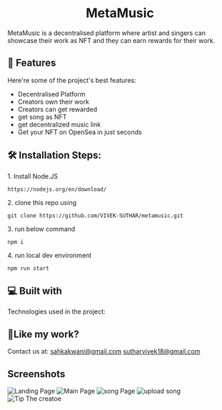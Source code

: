 <h1 align="center" id="title">MetaMusic</h1>

<p id="description">MetaMusic is a decentralised platform where artist and singers can showcase their work as NFT and they can earn rewards for their work.</p>

  
  
<h2>🧐 Features</h2>

Here're some of the project's best features:

*   Decentralised Platform
*   Creators own their work
*   Creators can get rewarded
*   get song as NFT
*   get decentralized music link
*   Get your NFT on OpenSea in just seconds

<h2>🛠️ Installation Steps:</h2>

<p>1. Install Node.JS</p>

```
https://nodejs.org/en/download/
```

<p>2. clone this repo using</p>

```
git clone https://github.com/VIVEK-SUTHAR/metamusic.git
```

<p>3. run below command</p>

```
npm i
```

<p>4. run local dev environment</p>

```
npm run start 
```

  
  
<h2>💻 Built with</h2>

Technologies used in the project:

<h2>💖Like my work?</h2>

Contact us at: sahkakwani@gmail.com sutharvivek18@gmail.com




## Screenshots

![Landing Page](https://ipfs.filebase.io/ipfs/QmczB4KTCwrnB88nZmCQCWBqBg9kxUHkJoKkF6YEHYq5Ps)
![Main Page](https://ipfs.filebase.io/ipfs/QmbpmZj7v6VLXwu8znSGrw7C1uNafiGL33GoRnkAapdQay)
![song Page](https://ipfs.filebase.io/ipfs/QmQFzFtHgfwnzAgaAGv219Y8bGUUQe3TxZagNbECFSwLFa)
![upload song](https://ipfs.filebase.io/ipfs/QmTZFM6pSoSzwM6EqSAYUGMXY73QiC6DiK7aBWbYMqoDuL)
![Tip The creatoe](https://ipfs.filebase.io/ipfs/QmT7XUE6hrcvG4h3Qxdm4TkJbKj5WXrzHayPHPg9CoaDZL)

